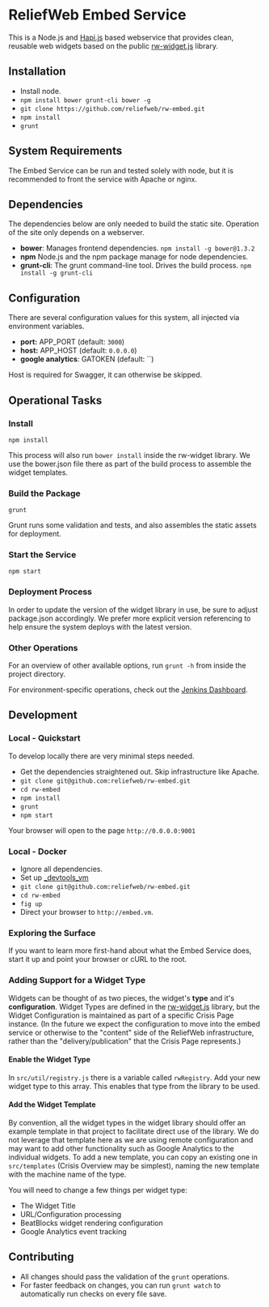# ReliefWeb Embed Service

This is a Node.js and [Hapi.js](http://hapijs.com) based webservice that
provides clean, reusable web widgets based on the public [rw-widget.js](http://github.com/reliefweb/rw-widget.js) library.

## Installation

* Install node.
* `npm install bower grunt-cli bower -g`
* `git clone https://github.com/reliefweb/rw-embed.git`
* `npm install`
* `grunt`

## System Requirements

The Embed Service can be run and tested solely with node, but it is recommended to front the service with Apache or nginx.

## Dependencies
The dependencies below are only needed to build the static site. Operation of the site only depends on a webserver.

* **bower**: Manages frontend dependencies. `npm install -g bower@1.3.2`
* **npm** Node.js and the npm package manage for node dependencies.
* **grunt-cli**: The grunt command-line tool. Drives the build process. `npm install -g grunt-cli`


## Configuration

There are several configuration values for this system, all injected via
environment variables.

* **port:** APP_PORT (default: `3000`)
* **host:** APP_HOST (default: `0.0.0.0`)
* **google analytics**: GATOKEN (default: ``)

Host is required for Swagger, it can otherwise be skipped.

## Operational Tasks

### Install

    npm install

This process will also run `bower install` inside the rw-widget library. We use the bower.json file there as part of the build process to assemble the widget templates.

### Build the Package

    grunt

Grunt runs some validation and tests, and also assembles the static assets for deployment.

### Start the Service

    npm start

### Deployment Process

In order to update the version of the widget library in use, be sure to adjust
package.json accordingly. We prefer more explicit version referencing to help ensure the system deploys with the latest version.

### Other Operations

For an overview of other available options, run `grunt -h` from inside the project
directory.

For environment-specific operations, check out the [Jenkins Dashboard](https://568elmp01.blackmesh.com/jenkins/view/Crisis%20Page/).


## Development

### Local - Quickstart

To develop locally there are very minimal steps needed.

* Get the dependencies straightened out. Skip infrastructure like Apache.
* `git clone git@github.com:reliefweb/rw-embed.git`
* `cd rw-embed`
* `npm install`
* `grunt`
* `npm start`

Your browser will open to the page `http://0.0.0.0:9001`

### Local - Docker

* Ignore all dependencies.
* Set up [_devtools_vm](https://bitbucket.org/phase2tech/_devtools_vm)
* `git clone git@github.com:reliefweb/rw-embed.git`
* `cd rw-embed`
* `fig up`
* Direct your browser to `http://embed.vm`.

### Exploring the Surface

If you want to learn more first-hand about what the Embed Service does, start
it up and point your browser or cURL to the root.

### Adding Support for a Widget Type

Widgets can be thought of as two pieces, the widget's **type** and it's **configuration**. Widget Types are defined in the [rw-widget.js](https://github.com/reliefweb/rw-widet.js) library, but the Widget Configuration is maintained as part of a specific Crisis Page instance. (In the future we expect the configuration to move into the embed service or otherwise to the "content" side of the ReliefWeb infrastructure, rather than the "delivery/publication" that the Crisis Page represents.)

#### Enable the Widget Type

In `src/util/registry.js` there is a variable called `rwRegistry`. Add your new
widget type to this array. This enables that type from the library to be used.

#### Add the Widget Template

By convention, all the widget types in the widget library should offer an example template in that project to facilitate direct use of the library. We do not leverage that template here as we are using remote configuration and may want to
add other functionality such as Google Analytics to the individual widgets. To add a new template, you can copy an existing one in `src/templates` (Crisis Overview may be simplest), naming the new template with the machine name of the type.

You will need to change a few things per widget type:

* The Widget Title
* URL/Configuration processing
* BeatBlocks widget rendering configuration
* Google Analytics event tracking

## Contributing

* All changes should pass the validation of the `grunt` operations.
* For faster feedback on changes, you can run `grunt watch` to automatically run
  checks on every file save.
